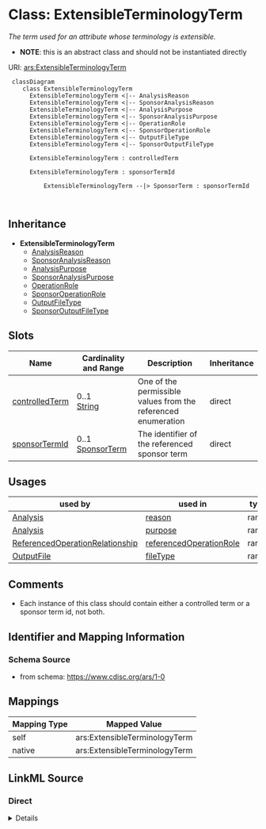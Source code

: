 # Class: ExtensibleTerminologyTerm


_The term used for an attribute whose terminology is extensible._




* __NOTE__: this is an abstract class and should not be instantiated directly


URI: [ars:ExtensibleTerminologyTerm](https://www.cdisc.org/ars/1-0/ExtensibleTerminologyTerm)



```mermaid
 classDiagram
    class ExtensibleTerminologyTerm
      ExtensibleTerminologyTerm <|-- AnalysisReason
      ExtensibleTerminologyTerm <|-- SponsorAnalysisReason
      ExtensibleTerminologyTerm <|-- AnalysisPurpose
      ExtensibleTerminologyTerm <|-- SponsorAnalysisPurpose
      ExtensibleTerminologyTerm <|-- OperationRole
      ExtensibleTerminologyTerm <|-- SponsorOperationRole
      ExtensibleTerminologyTerm <|-- OutputFileType
      ExtensibleTerminologyTerm <|-- SponsorOutputFileType
      
      ExtensibleTerminologyTerm : controlledTerm
        
      ExtensibleTerminologyTerm : sponsorTermId
        
          ExtensibleTerminologyTerm --|> SponsorTerm : sponsorTermId
        
      
```





## Inheritance
* **ExtensibleTerminologyTerm**
    * [AnalysisReason](AnalysisReason.md)
    * [SponsorAnalysisReason](SponsorAnalysisReason.md)
    * [AnalysisPurpose](AnalysisPurpose.md)
    * [SponsorAnalysisPurpose](SponsorAnalysisPurpose.md)
    * [OperationRole](OperationRole.md)
    * [SponsorOperationRole](SponsorOperationRole.md)
    * [OutputFileType](OutputFileType.md)
    * [SponsorOutputFileType](SponsorOutputFileType.md)



## Slots

| Name | Cardinality and Range | Description | Inheritance |
| ---  | --- | --- | --- |
| [controlledTerm](controlledTerm.md) | 0..1 <br/> [String](String.md) | One of the permissible values from the referenced enumeration | direct |
| [sponsorTermId](sponsorTermId.md) | 0..1 <br/> [SponsorTerm](SponsorTerm.md) | The identifier of the referenced sponsor term | direct |





## Usages

| used by | used in | type | used |
| ---  | --- | --- | --- |
| [Analysis](Analysis.md) | [reason](reason.md) | range | [ExtensibleTerminologyTerm](ExtensibleTerminologyTerm.md) |
| [Analysis](Analysis.md) | [purpose](purpose.md) | range | [ExtensibleTerminologyTerm](ExtensibleTerminologyTerm.md) |
| [ReferencedOperationRelationship](ReferencedOperationRelationship.md) | [referencedOperationRole](referencedOperationRole.md) | range | [ExtensibleTerminologyTerm](ExtensibleTerminologyTerm.md) |
| [OutputFile](OutputFile.md) | [fileType](fileType.md) | range | [ExtensibleTerminologyTerm](ExtensibleTerminologyTerm.md) |






## Comments

* Each instance of this class should contain either a controlled term or a sponsor term id, not both.

## Identifier and Mapping Information







### Schema Source


* from schema: https://www.cdisc.org/ars/1-0





## Mappings

| Mapping Type | Mapped Value |
| ---  | ---  |
| self | ars:ExtensibleTerminologyTerm |
| native | ars:ExtensibleTerminologyTerm |





## LinkML Source

<!-- TODO: investigate https://stackoverflow.com/questions/37606292/how-to-create-tabbed-code-blocks-in-mkdocs-or-sphinx -->

### Direct

<details>
```yaml
name: ExtensibleTerminologyTerm
description: The term used for an attribute whose terminology is extensible.
comments:
- Each instance of this class should contain either a controlled term or a sponsor
  term id, not both.
from_schema: https://www.cdisc.org/ars/1-0
rank: 1000
abstract: true
slots:
- controlledTerm
- sponsorTermId

```
</details>

### Induced

<details>
```yaml
name: ExtensibleTerminologyTerm
description: The term used for an attribute whose terminology is extensible.
comments:
- Each instance of this class should contain either a controlled term or a sponsor
  term id, not both.
from_schema: https://www.cdisc.org/ars/1-0
rank: 1000
abstract: true
attributes:
  controlledTerm:
    name: controlledTerm
    description: One of the permissible values from the referenced enumeration.
    from_schema: https://www.cdisc.org/ars/1-0
    rank: 1000
    alias: controlledTerm
    owner: ExtensibleTerminologyTerm
    domain_of:
    - ExtensibleTerminologyTerm
    range: string
    any_of:
    - range: AnalysisReasonEnum
    - range: AnalysisPurposeEnum
    - range: OperationRoleEnum
    - range: OutputFileTypeEnum
  sponsorTermId:
    name: sponsorTermId
    description: The identifier of the referenced sponsor term.
    from_schema: https://www.cdisc.org/ars/1-0
    rank: 1000
    alias: sponsorTermId
    owner: ExtensibleTerminologyTerm
    domain_of:
    - ExtensibleTerminologyTerm
    range: SponsorTerm
    inlined: false

```
</details>